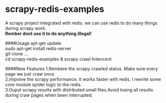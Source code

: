 scrapy-redis-examples
==============

A scrapy project integrated with redis. we can use redis to do many things during scrapy work.  
**Rember dont use it to do anything illegal!**

####Usage
    apt-get update  
    sudo apt-get install redis-server  
    git clone ...  
    cd scrapy-redis-examples & scrapy crawl hrtencent  

####New Features
1.Rembere the scrapy crawled status. Make sure every page we just craw once.  
2.Improve the scrapy performance. It works faster with redis. I rewrite some core module spider logic to the redis.  
3.Ouput scrapy results with distributed small files.Avoid losing all results during craw pages when been interrupted.



